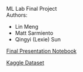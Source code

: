 ML Lab Final Project  
Authors:  
* Lin Meng  
* Matt Sarmiento  
* Qingyi (Lexie) Sun  

[Final Presentation Notebook](https://github.com/msarmi9/ashrae-energy/blob/master/ashrae-energy/notebooks/LS-final-project-repo.ipynb)

[Kaggle Dataset](https://www.kaggle.com/c/ashrae-energy-prediction/overview)
